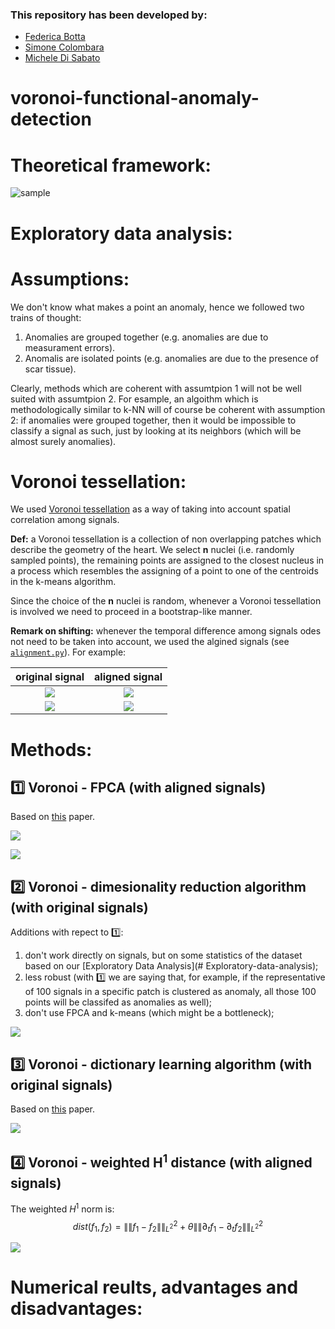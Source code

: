 ### This repository has been developed by:
* [Federica Botta](https://www.linkedin.com/in/federica-botta-8629391b3/)
* [Simone Colombara](https://www.linkedin.com/in/simone-colombara-a4a430167/)
* [Michele Di Sabato](https://www.linkedin.com/in/michele-di-sabato/)

# voronoi-functional-anomaly-detection

# Theoretical framework:

![sample](readme_images/sample.png)

# Exploratory data analysis:

# Assumptions:
We don't know what makes a point an anomaly, hence we followed two trains of thought:

1. Anomalies are grouped together (e.g. anomalies are due to measurament errors).
2. Anomalis are isolated points (e.g. anomalies are due to  the presence of scar tissue).

Clearly, methods which are coherent with assumtpion 1 will not be well suited with assumtpion 2. For esample, an algoithm which is methodologically similar to k-NN will of course be coherent with assumption 2: if anomalies were grouped together, then it would be impossible to classify a signal as such, just by looking at its neighbors (which will be almost surely anomalies).

# Voronoi tessellation:
We used [Voronoi tessellation](https://en.wikipedia.org/wiki/Voronoi_diagram) as a way of taking into account spatial correlation among signals.

**Def:** a Voronoi tessellation is a collection of non overlapping patches which describe the geometry of the heart. We select **n** nuclei (i.e. randomly sampled points), the remaining points are assigned to the closest nucleus in a process which resembles the assigning of a point to one of the centroids in the k-means algorithm. 

Since the choice of the **n** nuclei is random, whenever a Voronoi tessellation is involved we need to proceed in a bootstrap-like manner. 

**Remark on shifting:** whenever the temporal difference among signals odes not need to be taken into account, we used the algined signals (see [`alignment.py`](alignment.py)). For example:

| original signal | aligned signal
:----------:|:--------:
![](readme_images/peak_right.png) | ![](readme_images/peak_right_align.png)
![](readme_images/peak_left.png) | ![](readme_images/peak_left_align.png)

# Methods:

## :one: Voronoi - FPCA (with aligned signals)
Based on [this](https://www.sciencedirect.com/science/article/pii/S0303243412000505) paper.

![](readme_images/b_step.PNG)

![](readme_images/a_step.PNG)

## :two: Voronoi - dimesionality reduction algorithm (with original signals)
Additions with repect to :one::
1. don't work directly on signals, but on some statistics of the dataset based on our [Exploratory Data Analysis](# Exploratory-data-analysis);
2. less robust (with :one: we are saying that, for example, if the representative of 100 signals in a specific patch is clustered as anomaly, all those 100 points will be classifed as anomalies as well);
3. don't use FPCA and k-means (which might be a bottleneck);

![](readme_images/mdr.PNG)

## :three: Voronoi - dictionary learning algorithm (with original signals)
Based on [this](https://ieeexplore.ieee.org/document/7790862) paper.

![](readme_images/dl.PNG)

## :four: Voronoi - weighted H<sup>1</sup> distance (with aligned signals)
The weighted $H^1$ norm is: 
$$dist(f_1, f_2) = \|\|f_1 - f_2\|\|^2_{L^2} + \theta \|\|\partial_t f_1 - \partial_t f_2\|\|^2_{L^2}$$

![](readme_images/H1.PNG)


# Numerical reults, advantages and disadvantages:





